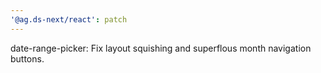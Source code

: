 ```yaml
---
'@ag.ds-next/react': patch
---
```


date-range-picker: Fix layout squishing and superflous month navigation buttons.

